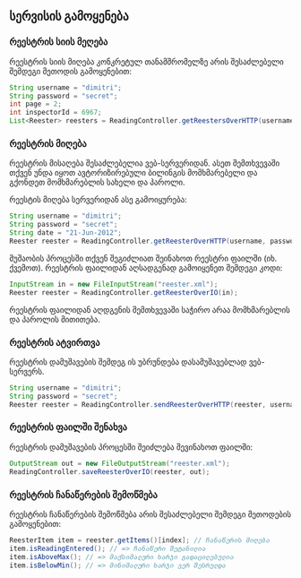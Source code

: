 ## სერვისის გამოყენება

### რეესტრის სიის მეღება

რეესტრის სიის მიღება კონკრეტულ თანამშრომელზე არის შესაძლებელი შემდეგი მეთოდის გამოყენებით:

```java
String username = "dimitri";
String password = "secret";
int page = 2;
int inspectorId = 6967;
List<Reester> reesters = ReadingController.getReestersOverHTTP(username, password, inspectorId, page);
```

### რეესტრის მიღება

რეესტრის მისაღება შესაძლებელია ვებ-სერვერიდან. ასეთ შემთხვევაში თქვენ უნდა იყოთ ავტორიზირებული
ბილინგის მომხმარებელი და გქონდეთ მომხმარებლის სახელი და პაროლი.

რეესტის მიღება სერვერიდან ასე გამოიყურება:

```java
String username = "dimitri";
String password = "secret";
String date = "21-Jun-2012";
Reester reester = ReadingController.getReesterOverHTTP(username, password, date);
```

მუშაობის პროცესში თქვენ შეგიძლიათ შეინახოთ რეესტრი ფაილში (იხ. ქვემოთ).
რეესტრის ფაილიდან აღსადგენად გამოიყენეთ შემდეგი კოდი:

```java
InputStream in = new FileInputStream("reester.xml");
Reester reester = ReadingController.getReesterOverIO(in);
```

რეესტრის ფაილიდან აღდგენის შემთხვევაში საჭირო არაა მომხმარებლის და პაროლის მითითება.

### რეესტრის ატვირთვა

რეესტრის დამუშავების შემდეგ ის უბრუნდება დასამუშავებლად ვებ-სერვერს.

```java
String username = "dimitri";
String password = "secret";
Reester reester = ReadingController.sendReesterOverHTTP(reester, username, password);
```

### რეესტრის ფაილში შენახვა

რეესტრის დამუშავების პროცესში შეიძლება შევინახოთ ფაილში:

```java
OutputStream out = new FileOutputStream("reester.xml");
ReadingController.saveReesterOverIO(reester, out);
```

### რეესტრის ჩანაწერების შემოწმება

რეესტრის ჩანაწერების შემოწმება არის შესაძლებელი შემდეგი მეთოდების გამოყენებით:

```java
ReesterItem item = reester.getItems()[index]; // ჩანაწერის მიღება
item.isReadingEntered(); // => ჩანაწერი შეტანილია
item.isAboveMax(); // => მაქსიმალური ხარჯი გადაცილებულია
item.isBelowMin(); // => მინიმალური ხარჯი ვერ შესრულდა
```
